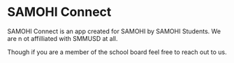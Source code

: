 # SAMOHI Connect

SAMOHI Connect is an app created for SAMOHI by SAMOHI Students. We are n
ot affilliated with SMMUSD at all.

Though if you are a member of the school board feel free to reach out to us.
